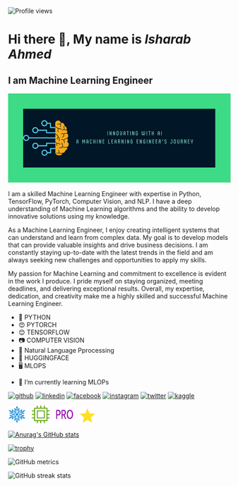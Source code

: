 ![Profile views](https://gpvc.arturio.dev/isharab)  

# Hi there 👋, My name is *Isharab Ahmed*
## I am Machine Learning Engineer
![I am Machine Learning Engineer](banner.png)

 I am a skilled Machine Learning Engineer with expertise in Python, TensorFlow, PyTorch, Computer Vision, and NLP. I have a deep understanding of Machine Learning algorithms and the ability to develop innovative solutions using my knowledge.

As a Machine Learning Engineer, I enjoy creating intelligent systems that can understand and learn from complex data. My goal is to develop models that can provide valuable insights and drive business decisions. I am constantly staying up-to-date with the latest trends in the field and am always seeking new challenges and opportunities to apply my skills.

My passion for Machine Learning and commitment to excellence is evident in the work I produce. I pride myself on staying organized, meeting deadlines, and delivering exceptional results. Overall, my expertise, dedication, and creativity make me a highly skilled and successful Machine Learning Engineer.

* 🐍 PYTHON
* 😍 PYTORCH
* 😊 TENSORFLOW
* 📷 COMPUTER VISION
* 💬 Natural Language Pprocessing
* 🤗 HUGGINGFACE
* 🖥️ MLOPS

- 🌱 I’m currently learning MLOPs 


[<img src='https://cdn.jsdelivr.net/npm/simple-icons@3.0.1/icons/github.svg' alt='github' height='40'>](https://github.com/isharab)  [<img src='https://cdn.jsdelivr.net/npm/simple-icons@3.0.1/icons/linkedin.svg' alt='linkedin' height='40'>](https://www.linkedin.com/in/isharabahmed/)  [<img src='https://cdn.jsdelivr.net/npm/simple-icons@3.0.1/icons/facebook.svg' alt='facebook' height='40'>](https://www.facebook.com/isharabahmed)  [<img src='https://cdn.jsdelivr.net/npm/simple-icons@3.0.1/icons/instagram.svg' alt='instagram' height='40'>](https://www.instagram.com/isharab.ahmed/)  [<img src='https://cdn.jsdelivr.net/npm/simple-icons@3.0.1/icons/twitter.svg' alt='twitter' height='40'>](https://twitter.com/isharabahmed)  [<img src='https://cdn.jsdelivr.net/npm/simple-icons@3.0.1/icons/kaggle.svg' alt='kaggle' height='40'>](https://www.kaggle.com/isharab)  

<a href='https://archiveprogram.github.com/'><img src='https://raw.githubusercontent.com/acervenky/animated-github-badges/master/assets/acbadge.gif' width='40' height='40'></a> <a href='https://docs.github.com/en/developers'><img src='https://raw.githubusercontent.com/acervenky/animated-github-badges/master/assets/devbadge.gif' width='40' height='40'></a> <a href='https://github.com/pricing'><img src='https://raw.githubusercontent.com/acervenky/animated-github-badges/master/assets/pro.gif' width='40' height='40'></a> <a href='https://stars.github.com/'><img src='https://raw.githubusercontent.com/acervenky/animated-github-badges/master/assets/starbadge.gif' width='35' height='35'></a> 

[![Anurag's GitHub stats](https://github-readme-stats.vercel.app/api?username=isharab)](https://github.com/anuraghazra/github-readme-stats)

[![trophy](https://github-profile-trophy.vercel.app/?username=isharab)](https://github.com/ryo-ma/github-profile-trophy)

![GitHub metrics](https://metrics.lecoq.io/isharab)  

![GitHub streak stats](https://streak-stats.demolab.com/?user=isharab)  
